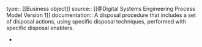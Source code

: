 type:: [[Business object]]
source:: [[@Digital Systems Engineering Process Model Version 1]]
documentation:: A disposal procedure that includes a set of disposal actions, using specific disposal techniques, performed with specific disposal enablers.

-